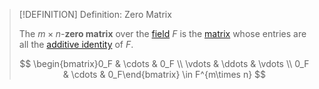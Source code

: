 >[!DEFINITION] Definition: Zero Matrix
>
>The $m\times n$-**zero matrix** over the [field](../../Fields/Field.md) $F$ is the [matrix](Matrix.md) whose entries are all the [additive identity](../../Fields/Field.md) of $F$.
>
>$$
>\begin{bmatrix}0_F & \cdots & 0_F \\ \vdots & \ddots & \vdots \\ 0_F & \cdots & 0_F\end{bmatrix} \in F^{m\times n}
>$$
>